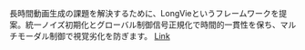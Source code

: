 長時間動画生成の課題を解決するために、LongVieというフレームワークを提案。統一ノイズ初期化とグローバル制御信号正規化で時間的一貫性を保ち、マルチモーダル制御で視覚劣化を防ぎます。
[Link](http://arxiv.org/abs/2508.03694v1)


